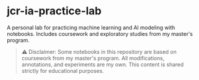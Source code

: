 # jcr-ia-practice-lab
A personal lab for practicing machine learning and AI modeling with notebooks. Includes coursework and exploratory studies from my master's program.

> ⚠️ Disclaimer: Some notebooks in this repository are based on coursework from my master's program. All modifications, annotations, and experiments are my own. This content is shared strictly for educational purposes.
